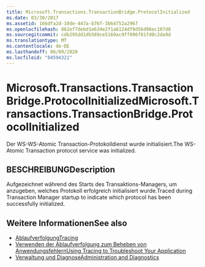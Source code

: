 ```yaml
---
title: Microsoft.Transactions.TransactionBridge.ProtocolInitialized
ms.date: 03/30/2017
ms.assetid: 166dfa2d-10de-447a-b76f-3b64752a2967
ms.openlocfilehash: 862ef7debd1e634e2f1a6124df9d56d96ec107d8
ms.sourcegitcommit: cdb295dd1db589ce5169ac9ff096f01fd0c2da9d
ms.translationtype: MT
ms.contentlocale: de-DE
ms.lasthandoff: 06/09/2020
ms.locfileid: "84594321"
---
```

# <a name="microsofttransactionstransactionbridgeprotocolinitialized"></a><span data-ttu-id="81e80-102">Microsoft.Transactions.TransactionBridge.ProtocolInitialized</span><span class="sxs-lookup"><span data-stu-id="81e80-102">Microsoft.Transactions.TransactionBridge.ProtocolInitialized</span></span>
<span data-ttu-id="81e80-103">Der WS-WS-Atomic Transaction-Protokolldienst wurde initialisiert.</span><span class="sxs-lookup"><span data-stu-id="81e80-103">The WS-Atomic Transaction protocol service was initialized.</span></span>  
  
## <a name="description"></a><span data-ttu-id="81e80-104">BESCHREIBUNG</span><span class="sxs-lookup"><span data-stu-id="81e80-104">Description</span></span>  
 <span data-ttu-id="81e80-105">Aufgezeichnet während des Starts des Transaktions-Managers, um anzugeben, welches Protokoll erfolgreich initialisiert wurde.</span><span class="sxs-lookup"><span data-stu-id="81e80-105">Traced during Transaction Manager startup to indicate which protocol has been successfully initialized.</span></span>  
  
## <a name="see-also"></a><span data-ttu-id="81e80-106">Weitere Informationen</span><span class="sxs-lookup"><span data-stu-id="81e80-106">See also</span></span>

- [<span data-ttu-id="81e80-107">Ablaufverfolgung</span><span class="sxs-lookup"><span data-stu-id="81e80-107">Tracing</span></span>](index.md)
- [<span data-ttu-id="81e80-108">Verwenden der Ablaufverfolgung zum Beheben von Anwendungsfehlern</span><span class="sxs-lookup"><span data-stu-id="81e80-108">Using Tracing to Troubleshoot Your Application</span></span>](using-tracing-to-troubleshoot-your-application.md)
- [<span data-ttu-id="81e80-109">Verwaltung und Diagnose</span><span class="sxs-lookup"><span data-stu-id="81e80-109">Administration and Diagnostics</span></span>](../index.md)
